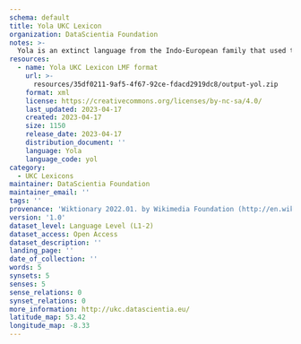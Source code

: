 ```yaml
---
schema: default
title: Yola UKC Lexicon
organization: DataScientia Foundation
notes: >-
  Yola is an extinct language from the Indo-European family that used to be spoken in Eurasia. The UKC Lexicon of Yola is represented as a lexico-semantic network. It consists of words, word senses, synsets, as well as sense-level and synset-level relationships
resources:
  - name: Yola UKC Lexicon LMF format
    url: >-
      resources/35df0211-9af5-4f67-92ce-fdacd2919dc8/output-yol.zip
    format: xml
    license: https://creativecommons.org/licenses/by-nc-sa/4.0/
    last_updated: 2023-04-17
    created: 2023-04-17
    size: 1150
    release_date: 2023-04-17
    distribution_document: ''
    language: Yola
    language_code: yol
category:
  - UKC Lexicons
maintainer: DataScientia Foundation
maintainer_email: ''
tags: ''
provenance: 'Wiktionary 2022.01. by Wikimedia Foundation (http://en.wiktionary.org); CogNet 2.1 by Khuyagbaatar Batsuren, National University of Mongolia (http://cognet.ukc.disi.unitn.it); Princeton WordNet 2.1 by Princeton University (https://wordnet.princeton.edu)'
version: '1.0'
dataset_level: Language Level (L1-2)
dataset_access: Open Access
dataset_description: ''
landing_page: ''
date_of_collection: ''
words: 5
synsets: 5
senses: 5
sense_relations: 0
synset_relations: 0
more_information: http://ukc.datascientia.eu/
latitude_map: 53.42
longitude_map: -8.33
---
```


